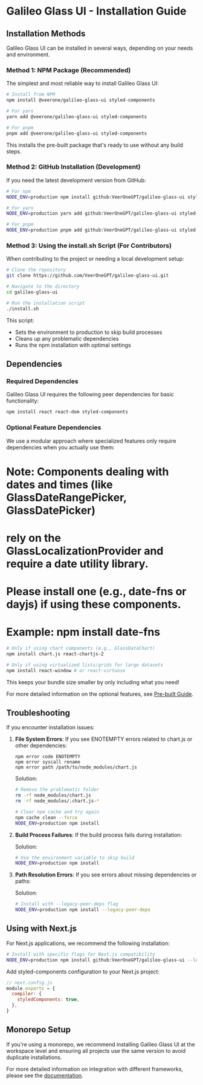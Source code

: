 # Galileo Glass UI - Installation Guide

## Installation Methods

Galileo Glass UI can be installed in several ways, depending on your needs and environment.

### Method 1: NPM Package (Recommended)

The simplest and most reliable way to install Galileo Glass UI:

```bash
# Install from NPM
npm install @veerone/galileo-glass-ui styled-components

# For yarn
yarn add @veerone/galileo-glass-ui styled-components

# For pnpm
pnpm add @veerone/galileo-glass-ui styled-components
```

This installs the pre-built package that's ready to use without any build steps.

### Method 2: GitHub Installation (Development)

If you need the latest development version from GitHub:

```bash
# For npm
NODE_ENV=production npm install github:VeerOneGPT/galileo-glass-ui styled-components

# For yarn
NODE_ENV=production yarn add github:VeerOneGPT/galileo-glass-ui styled-components

# For pnpm 
NODE_ENV=production pnpm add github:VeerOneGPT/galileo-glass-ui styled-components
```

### Method 3: Using the install.sh Script (For Contributors)

When contributing to the project or needing a local development setup:

```bash
# Clone the repository
git clone https://github.com/VeerOneGPT/galileo-glass-ui.git

# Navigate to the directory
cd galileo-glass-ui

# Run the installation script
./install.sh
```

This script:
- Sets the environment to production to skip build processes
- Cleans up any problematic dependencies
- Runs the npm installation with optimal settings

## Dependencies

### Required Dependencies

Galileo Glass UI requires the following peer dependencies for basic functionality:

```bash
npm install react react-dom styled-components
```

### Optional Feature Dependencies

We use a modular approach where specialized features only require dependencies when you actually use them:

# Note: Components dealing with dates and times (like GlassDateRangePicker, GlassDatePicker) 
# rely on the GlassLocalizationProvider and require a date utility library.
# Please install one (e.g., date-fns or dayjs) if using these components.
# Example: npm install date-fns

```bash
# Only if using chart components (e.g., GlassDataChart)
npm install chart.js react-chartjs-2

# Only if using virtualized lists/grids for large datasets
npm install react-window # or react-virtuoso
```

This keeps your bundle size smaller by only including what you need!

For more detailed information on the optional features, see [Pre-built Guide](./PREBUILD.md).

## Troubleshooting

If you encounter installation issues:

1. **File System Errors**: If you see ENOTEMPTY errors related to chart.js or other dependencies:
   ```
   npm error code ENOTEMPTY
   npm error syscall rename
   npm error path /path/to/node_modules/chart.js
   ```
   
   Solution:
   ```bash
   # Remove the problematic folder
   rm -rf node_modules/chart.js
   rm -rf node_modules/.chart.js-*
   
   # Clear npm cache and try again
   npm cache clean --force
   NODE_ENV=production npm install
   ```

2. **Build Process Failures**: If the build process fails during installation:
   
   Solution:
   ```bash
   # Use the environment variable to skip build
   NODE_ENV=production npm install
   ```

3. **Path Resolution Errors**: If you see errors about missing dependencies or paths:
   
   Solution:
   ```bash
   # Install with --legacy-peer-deps flag
   NODE_ENV=production npm install --legacy-peer-deps
   ```

## Using with Next.js

For Next.js applications, we recommend the following installation:

```bash
# Install with specific flags for Next.js compatibility
NODE_ENV=production npm install github:VeerOneGPT/galileo-glass-ui --legacy-peer-deps
```

Add styled-components configuration to your Next.js project:

```js
// next.config.js
module.exports = {
  compiler: {
    styledComponents: true,
  },
}
```

## Monorepo Setup

If you're using a monorepo, we recommend installing Galileo Glass UI at the workspace level and ensuring all projects use the same version to avoid duplicate installations.

For more detailed information on integration with different frameworks, please see the [documentation](./docs/index.md).